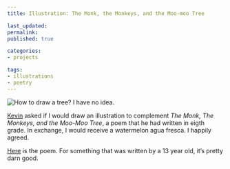 ```yaml
---
title: Illustration: The Monk, the Monkeys, and the Moo-moo Tree

last_updated: 
permalink: 
published: true

categories:
- projects

tags:
- illustrations
- poetry
---
```


![How to draw a tree? I have no idea.](/assets/images/2014-08-08-The-Monk,-The-Monkeys,-and-the-Moo-moo-Tree.jpg) 

[Kevin](http://kiwimonk.com) asked if I would draw an illustration to complement *The Monk, The Monkeys, and the Moo-Moo Tree*, a poem that he had written in eigth grade. In exchange, I would receive a watermelon agua fresca. I happily agreed. 

[Here](http://kiwimonk.com/the-monk-the-monkeys-and-the-moo-moo-tree) is the poem. For something that was written by a 13 year old, it’s pretty darn good.
